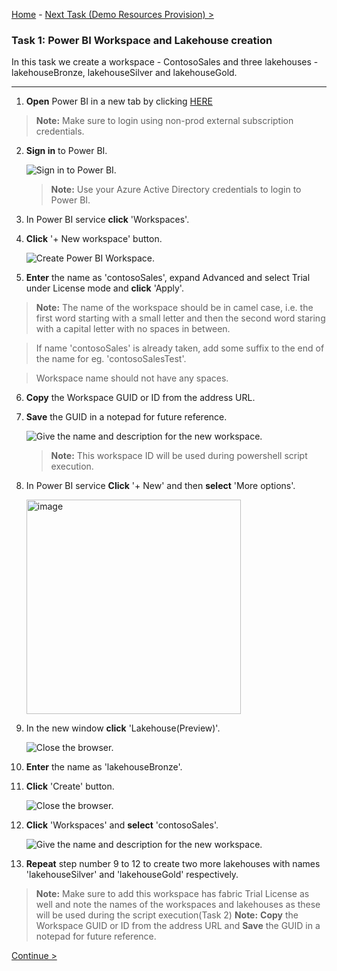 [Home](README.md) -  [Next Task (Demo Resources Provision) >](Task2-Run-the-Cloud-Shell-to-provision-the-demo-resources.md)

### Task 1: Power BI Workspace and Lakehouse creation

 In this task we create a workspace - ContosoSales and three lakehouses - lakehouseBronze, lakehouseSilver and lakehouseGold.

-------------------------------------------------------------------------------------------------------------------

1. **Open** Power BI in a new tab by clicking [HERE](https://app.powerbi.com/)


>**Note:** Make sure to login using non-prod external subscription credentials.

2. **Sign in** to Power BI.

	![Sign in to Power BI.](media/power-bi.png)

	> **Note:** Use your Azure Active Directory credentials to login to Power BI.

3. In Power BI service **click** 'Workspaces'.

4. **Click** '+ New workspace' button.

	![Create Power BI Workspace.](media/power-bi-2.png)

5. **Enter** the name as 'contosoSales', expand Advanced and select Trial under License mode  and **click** 'Apply'.

>**Note:** The name of the workspace should be in camel case, i.e. the first word starting with a small letter and then the second word staring with a capital letter with no spaces in between.

>If name 'contosoSales' is already taken, add some suffix to the end of the name for eg. 'contosoSalesTest'.

>Workspace name should not have any spaces.

6. **Copy** the Workspace GUID or ID from the address URL.

7. **Save** the GUID in a notepad for future reference.

	![Give the name and description for the new workspace.](media/power-bi-3.png)

	> **Note:** This workspace ID will be used during powershell script execution.

8. In Power BI service **Click** '+ New' and then **select** 'More options'.

   <img width="343" alt="image" src="https://github.com/swmannepalli/MicrosoftFabric_HOL/assets/84516667/6b6af585-e359-4fca-bafa-bc37bcda342e">


9. In the new window **click** 'Lakehouse(Preview)'.

    ![Close the browser.](media/demo-6.png)

10. **Enter** the name as 'lakehouseBronze'.

11. **Click** 'Create' button.

    ![Close the browser.](media/demo-7.png)

12. **Click** 'Workspaces' and **select** 'contosoSales'.

	![Give the name and description for the new workspace.](media/power-bi-5.png)

13. **Repeat** step number 9 to 12 to create two more lakehouses with names 'lakehouseSilver' and 'lakehouseGold' respectively.


>**Note:** Make sure to add this workspace has fabric Trial License as well and note the names of the workspaces and lakehouses as these will be used during the script execution(Task 2)
>**Note:** **Copy** the Workspace GUID or ID from the address URL and **Save** the GUID in a notepad for future reference.

[Continue >](Task2-Run-the-Cloud-Shell-to-provision-the-demo-resources.md)
